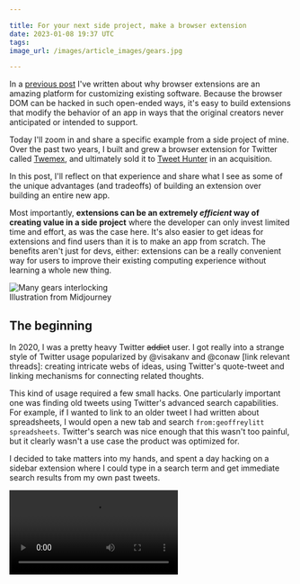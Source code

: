 ```yaml
---

title: For your next side project, make a browser extension
date: 2023-01-08 19:37 UTC
tags:
image_url: /images/article_images/gears.jpg

---
```


In a [previous post](/2019/07/29/browser-extensions.html) I've written about why browser extensions are an amazing platform for customizing existing software. Because the browser DOM can be hacked in such open-ended ways, it's easy to build extensions that modify the behavior of an app in ways that the original creators never anticipated or intended to support.

Today I'll zoom in and share a specific example from a side project of mine. Over the past two years, I built and grew a browser extension for Twitter called [Twemex](https://tweethunter.io/twemex), and ultimately sold it to [Tweet Hunter](https://tweethunter.io/) in an acquisition.

In this post, I'll reflect on that experience and share what I see as some of the unique advantages (and tradeoffs) of building an extension over building an entire new app.

Most importantly, **extensions can be an extremely *efficient* way of creating value in a side project** where the developer can only invest limited time and effort, as was the case here. It's also easier to get ideas for extensions and find users than it is to make an app from scratch. The benefits aren't just for devs, either: extensions can be a really convenient way for users to improve their existing computing experience without learning a whole new thing.

<figure style="margin: 0;">
  <img src="/images/article_images/gears.jpg" alt="Many gears interlocking">
  <figcaption>Illustration from Midjourney</figcaption>
</figure>

##  The beginning

In 2020, I was a pretty heavy Twitter <s>addict</s> user. I got really into a strange style of Twitter usage popularized by @visakanv and @conaw [link relevant threads]: creating intricate webs of ideas, using Twitter's quote-tweet and linking mechanisms for connecting related thoughts.

This kind of usage required a few small hacks. One particularly important one was finding old tweets using Twitter's advanced search capabilities. For example, if I wanted to link to an older tweet I had written about spreadsheets, I would open a new tab and search `from:geoffreylitt spreadsheets`. Twitter's search was nice enough that this wasn't too painful, but it clearly wasn't a use case the product was optimized for.

I decided to take matters into my hands, and spent a day hacking on a sidebar extension where I could type in a search term and get immediate search results from my own past tweets.

<video src="/images/article_images/twemex/v0.mp4" autoplay=true controls=true loop=true />

The implementation was simple. All it did was prepend `from:<my username>` to the beginning of the search term and access the AJAX search API used by the web client. I found that the search API was fast enough to power a nice live search experience as the user typed, even though this UX wasn't exposed anywhere in the Twitter client itself.

## Launch

After using this tool for a few months and sharing screenshots, a few people started asking me if they could use it too. I shared the prototype, and through conversations with these early users quickly got ideas for more features to build on top of Twitter's search.

The most exciting one was "Highlights": a way to see the most-liked tweets from the account currently being viewed, to understand more context for that account's history beyond the most recent posts.

<img height="500px" src="/images/article_images/twemex/highlights.png" />

I also added a richer search keyword language which made it simpler to do common searches and incorporate information from the current page: for example, `/me` would search your own tweets, and `/user` would search within the tweets of the user currently being viewed.

<img height="500px" src="/images/article_images/twemex/search.png" />

Once this initial feature set solidified, I got some buzz with a soft launch tweet, and expanded the beta to over 100 interested users. Everything was super manual: I posted the extension source on a Notion page and DM'd the link to people to sideload into their browsers.

In hindsight, this distribution turned out to be a great idea, because DMs were the perfect way to gather early feedback. Over 50% of early users actually sent meaningful feedback, and I suspect it's because we already had a casual messaging channel opened when I originally sent the app. I also found that DMs (with proper follow-up) were a super efficient way of getting feedback, compared to calls, emails, etc.

For a while I just kept iterating and polishing. My #1 priority  was to "earn the space": to make the extension feel native to Twitter, never cause glitches, and to generally offer a high quality, pro-user style experience. Eventually things stabilized and I shipped a proper public beta through the Chrome store.

At this point a lot of people started really loving the Twemex experience. I got reviews like "Rapidly became one of my core features when browsing Twitter. Cuts through the noise and finds quality so well.", and "I cannot believe how broken twitter feels *without* twemex".

Once the extension shipped, I didn't update it very much. I would occasionally fix bugs or make minor tweaks, but I didn't have time for any more than that, since I was busy with my day job of doing [research on user agency in computing](/#projects). I also made a little website for the tool, but didn't make any serious efforts at marketing...

## Growth + acquisition

...and yet, somehow, it kept growing on its own. Users were growing reliably around 10 to 15% per month; after a year or two, that had built up to over 20,000 users. (This is Chrome's report of the number of users who have the extension installed; I didn't have analytics measuring any more detailed stats on activity.)

![](/images/article_images/twemex/growth.png)

From time to time I would think about getting more serious about the project, but I was busy with my research, and also wasn't willing to invest serious time without some kind of compensation. I contemplated making the product paid, but didn't love that option for users.

Around that time, a couple teams building Twitter related products reached out to me with interest in acquiring the extension. I decided that a dedicated team could do a better job maintaining and growing the extension than I could do paying it almost no attention, and so I ended up selling it to [Tweet Hunter](https://tweethunter.io/). I was particularly excited that they were longtime users of the extension and deeply understood its value, and also that they planned to keep the existing functionality free. (Of course the financial outcome was also helpful for me, since I'm currently a grad student foregoing a tech industry salary to do more speculative research.)

## The benefits of extensions

Looking back on my work on Twemex, I'm struck by how efficient it was as a project.

Throughout the Twemex project, I didn't give it very much time and attention; it always remained a low-priority side project below other things. And yet, I think I was still able to create something valuable that other people benefited from. I credit a lot of this efficiency to the fact that it was a browser extension.

Here are three key ways that extensions are nice for a side project:

### Easy to find an idea

Transformational ideas for software—the ones that could become huge businesses and change the world—are rare and hard to spot. Even when they do work out, they often take tremendous effort and require an appetite for risk.

In contrast, **incremental improvements to existing software are far easier to find**. If you're opinionated about software and have taste in design, every day spent in browser apps is guaranteed to yield a flood of small complaints, each of which could be the seed for an extension.

It's also totally okay if the complaints are quite niche or specific. My starting point for Twemex came from an esoteric usage pattern, and even after I added some more generic features, it's very far from having mass appeal. Twemex is used by something like 0.01% of Twitter's overall userbase, and that's perfectly fine.

Obviously, this line of thinking can only yield small improvements to existing tools, and it won't lead to the next big revolutionary thing. But sometimes little tweaks can make a big difference, and I find this to be an appropriate and humble mentality for a small side project.

### Easy operations

I had a strict rule for this project: **no operational stress**. This meant no servers, and no data storage.

The tool was shipped as a purely client-side browser extension, using Twitter's backend for search. I didn't have my own user accounts; the extension would just send requests from the user's browser using their authentication credentials.

I also avoided building any features that would require storing data on my end. Data is a liability; it requires careful handling to preserve privacy, and to avoid data loss. If I had built data storage features, I probably would have tried a [local-first](https://www.inkandswitch.com/local-first/) approach to avoid operational stress.

These rules made it far easier to keep the project running without investing much ongoing effort. Of course, these aren't necessarily reasonable constraints for a larger or more serious project, but they worked for this one.

### Easy growth

Two truths of building new stuff: Getting people to use a new thing is hard, and getting them to keep using it is even harder.

The great news is, **with an extension, the flywheel isn't starting from scratch**. Once a user installed Twemex, they would automatically see the new sidebar whenever they visited Twitter. For the power users who were the most likely to use Twemex anyway, this meant that their existing habits would seamlessly grow to include Twemex.

A very common piece of feedback I heard was that people would entirely forget the extension wasn't part of Twitter itself. I think this also points to the benefits for users: would you rather have to learn a whole new interface, or just have your existing one seamlessly improved?

The flip side of this is that the extension has to "earn the space". Any glitchiness or quality problems that would mess up the core Twitter experience would lead to an uninstall. Most of my time working on the extension went into making it feel native and removing any problems that would actively degrade from the experience.

One benefit in this particular case was that the real estate I was replacing on Twitter was the crappy news and trends sidebar, which I and many other users found completely pointless, so the bar was pretty low.

![](/images/article_images/twemex/useless.png)

In summary, building an extension gave me access to an easy idea, easy operations, and easy growth, relative to building a larger application. It still took careful design work and lots of iterations to reach a good product, but the leverage from the hours I put in was pretty high.

## The drawbacks

I also found that there are some key tradeoffs to grapple with in extension development.

### Platform risk

There's always platform risk since you're building on top of someone else's app. This could range from day-to-day instability, to getting completely shut out or replaced by a first-party feature.

In practice I luckily didn't have to deal with this much, perhaps because Twitter didn't change its core features very much while I was working on the tool. Careful engineering can also work around some of the issues—for example, my code for detecting color themes from the site uses ranges of colors rather than exact hex values, to be resilient in case Twitter were to slightly tweak their colors.

In some ways though, maybe platform risk can be an advantage for a side project. The platform risk might be too great to build a whole business on top of, but for a lower-stakes extension it's fine.

Another thing worth mentioning is that it's getting harder to engineer browser extensions well as web frontends become compiled artifacts that are ever further removed from their original source code. Semantic CSS classes are mostly gone these days; stably addressing UI elements is hard.

### Distribution


I'm used to building web applications where you can ship an update anytime, especially when something is broken.

In contrast, I found that distribution is miserable on the extension platform. Reaching most users requires going through the Chrome Web Store, which has an opaque manual review process that can take anywhere from a couple hours to a few weeks. Not being able to ship updates quickly meant I had to be far more diligent about QAing releases.

### Other limitations

All of this only works on the web; there's no way to extend the Twitter native mobile app with Twemex. For some kinds of extension use cases this might be a dealbreaker.

Of course, there are also general limitations to what you can build when you're extending an existing app vs. building your own from scratch. That's sort of the point: incremental improvement over radical change.

## Conclusion

Software should be a malleable medium, where anyone can edit their tools to better fit their personal needs. The laws of physics aren't relevant here; all we need is to find ways to architect systems in such a way that they can be tweaked at runtime, and give everyone the tools to do so.

Beyond the pragmatic efficiency benefits of building a browser extension, I would argue that it's **simply more fun to engage with the digital world in a read-write way**, to see a problem and actually consider it fixable by tweaking from the outside.

So, if you're a programmer: the next time you come across an annoying problem on a web app frontend, maybe consider writing a browser extension to make it better, and then share it so that other people can benefit too.